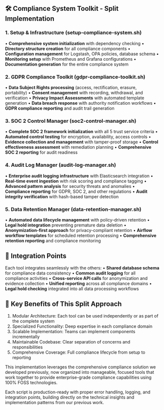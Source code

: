 ## 🛠️ Compliance System Toolkit - Split Implementation

### 1. Setup & Infrastructure (setup-compliance-system.sh)
• **Comprehensive system initialization** with dependency checking
• **Directory structure creation** for all compliance components
• **Configuration management** for Logstash, OPA policies, database schema
• **Monitoring setup** with Prometheus and Grafana configurations
• **Documentation generation** for the entire compliance system

### 2. GDPR Compliance Toolkit (gdpr-compliance-toolkit.sh)
• **Data Subject Rights processing** (access, rectification, erasure, portability)
• **Consent management** with recording, withdrawal, and verification
• **Privacy Impact Assessments** with automated template generation
• **Data breach response** with authority notification workflows
• **GDPR compliance reporting** and audit trail generation

### 3. SOC 2 Control Manager (soc2-control-manager.sh)
• **Complete SOC 2 framework initialization** with all 5 trust service criteria
• **Automated control testing** for encryption, availability, access controls
• **Evidence collection and management** with tamper-proof storage
• **Control effectiveness assessment** with remediation planning
• **Comprehensive SOC 2 reporting** for audit readiness

### 4. Audit Log Manager (audit-log-manager.sh)
• **Enterprise audit logging infrastructure** with Elasticsearch integration
• **Real-time event ingestion** with risk scoring and compliance tagging
• **Advanced pattern analysis** for security threats and anomalies
• **Compliance reporting** for GDPR, SOC 2, and other regulations
• **Audit integrity verification** with hash-based tamper detection

### 5. Data Retention Manager (data-retention-manager.sh)
• **Automated data lifecycle management** with policy-driven retention
• **Legal hold integration** preventing premature data deletion
• **Anonymization-first approach** for privacy-compliant retention
• **Airflow workflow templates** for scheduled retention processing
• **Comprehensive retention reporting** and compliance monitoring

## 🔗 Integration Points

Each tool integrates seamlessly with the others:
• **Shared database schema** for compliance data consistency
• **Common audit logging** for all compliance activities
• **Cross-service API calls** for anonymization and evidence collection
• **Unified reporting** across all compliance domains
• **Legal hold checking** integrated into all data processing workflows

## 🚀 Key Benefits of This Split Approach

1. Modular Architecture: Each tool can be used independently or as part of the complete system
2. Specialized Functionality: Deep expertise in each compliance domain
3. Scalable Implementation: Teams can implement components incrementally
4. Maintainable Codebase: Clear separation of concerns and responsibilities
5. Comprehensive Coverage: Full compliance lifecycle from setup to reporting

This implementation leverages the comprehensive compliance solution we developed previously, now
organized into manageable, focused tools that work together to provide enterprise-grade 
compliance capabilities using 100% FOSS technologies.

Each script is production-ready with proper error handling, logging, and integration points, 
building directly on the technical insights and implementation patterns from our previous work.